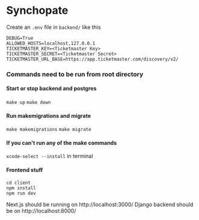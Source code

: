 # Synchopate

Create an `.env` file in `backend/` like this

```
DEBUG=True
ALLOWED_HOSTS=localhost,127.0.0.1
TICKETMASTER_KEY=<Ticketmaster Key>
TICKETMASTER_SECRET=<Ticketmaster Secret>
TICKETMASTER_URL_BASE=https://app.ticketmaster.com/discovery/v2/
```
### Commands need to be run from root directory 

#### Start or stop backend and postgres
`make up`
`make down`

#### Run makemigrations and migrate
`make makemigrations`
`make migrate`

#### If you can't run any of the make commands
`xcode-select --install` in terminal

#### Frontend stuff
```
cd client
npm install
npm run dev
```

Next.js should be running on http://localhost:3000/
Django backend should be on http://localhost:8000/